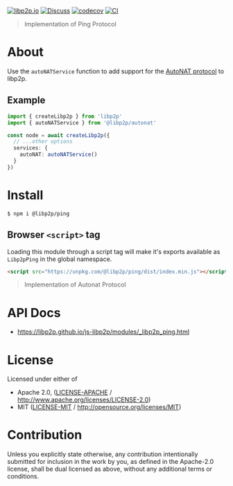 [![libp2p.io](https://img.shields.io/badge/project-libp2p-yellow.svg?style=flat-square)](http://libp2p.io/)
[![Discuss](https://img.shields.io/discourse/https/discuss.libp2p.io/posts.svg?style=flat-square)](https://discuss.libp2p.io)
[![codecov](https://img.shields.io/codecov/c/github/libp2p/js-libp2p.svg?style=flat-square)](https://codecov.io/gh/libp2p/js-libp2p)
[![CI](https://img.shields.io/github/actions/workflow/status/libp2p/js-libp2p/main.yml?branch=master\&style=flat-square)](https://github.com/libp2p/js-libp2p/actions/workflows/main.yml?query=branch%3Amaster)

> Implementation of Ping Protocol

# About

Use the `autoNATService` function to add support for the [AutoNAT protocol](https://docs.libp2p.io/concepts/nat/autonat/)
to libp2p.

## Example

```typescript
import { createLibp2p } from 'libp2p'
import { autoNATService } from '@libp2p/autonat'

const node = await createLibp2p({
  // ...other options
  services: {
    autoNAT: autoNATService()
  }
})
```

# Install

```console
$ npm i @libp2p/ping
```

## Browser `<script>` tag

Loading this module through a script tag will make it's exports available as `Libp2pPing` in the global namespace.

```html
<script src="https://unpkg.com/@libp2p/ping/dist/index.min.js"></script>
```

> Implementation of Autonat Protocol

# API Docs

- <https://libp2p.github.io/js-libp2p/modules/_libp2p_ping.html>

# License

Licensed under either of

- Apache 2.0, ([LICENSE-APACHE](LICENSE-APACHE) / <http://www.apache.org/licenses/LICENSE-2.0>)
- MIT ([LICENSE-MIT](LICENSE-MIT) / <http://opensource.org/licenses/MIT>)

# Contribution

Unless you explicitly state otherwise, any contribution intentionally submitted for inclusion in the work by you, as defined in the Apache-2.0 license, shall be dual licensed as above, without any additional terms or conditions.

